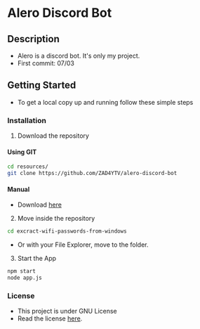 # Alero Discord Bot

## Description

- Alero is a discord bot. It's only my project.
- First commit: 07/03

## Getting Started

- To get a local copy up and running follow these simple steps

### Installation

1. Download the repository

#### Using GIT

```sh
cd resources/
git clone https://github.com/ZAD4YTV/alero-discord-bot
```

#### Manual

- Download [here](https://codeload.github.com/ZAD4YTV/discord-rich-presence/zip/main)

2. Move inside the repository

```sh
cd excract-wifi-passwords-from-windows
```

- Or with your File Explorer, move to the folder.

3. Start the App

```sh
npm start
node app.js
```

### License

- This project is under GNU License
- Read the license [here](https://github.com/ZAD4YTV/alero-discord-bot/blob/main/LICENSE).
